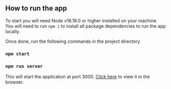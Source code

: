 ## How to run the app

To start you will need Node v18.19.0 or higher installed on your machine. You will need to run `npm i` to install all package
dependencies to run the app locally.

Once done, run the following commands in the project directory

### `npm start`

### `npm run server`

This will start the application at port 3000. [Click here](http://localhost:3000) to view it in the browser.
